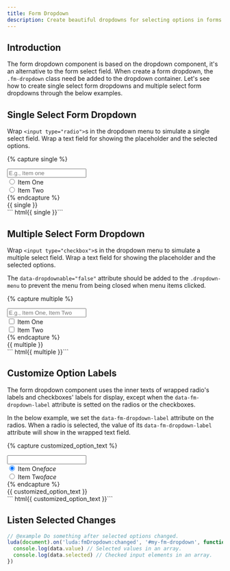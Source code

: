 ```yaml
---
title: Form Dropdown
description: Create beautiful dropdowns for selecting options in forms.
---
```


## Introduction

The form dropdown component is based on the dropdown component,
it's an alternative to the form select field.
When create a form dropdown, the `.fm-dropdown` class need be
added to the dropdown container.
Let's see how to create single select form dropdowns and multiple
select form dropdowns through the below examples.

## Single Select Form Dropdown

Wrap `<input type="radio">`s in the dropdown menu to simulate
a single select field.
Wrap a text field for showing the placeholder and the selected options.

{% capture single %}
<div class="fm-dropdown dropdown-fixed dropdown-absolute-m">
  <div class="fm fm-select" data-auto="false">
    <input placeholder="E.g., Item one">
  </div>
  <div class="dropdown-menu">
    <div class="dropdown-items">
      <div class="btns-y">
        <div class="btn-radio btn-hollow-primary">
          <input type="radio" id="example1-1" name="example1" value="1">
          <label for="example1-1">Item One</label>
        </div>
        <div class="btn-radio btn-hollow-primary">
          <input type="radio" id="example1-2" name="example1" value="2">
          <label for="example1-2">Item Two</label>
        </div>
      </div>
    </div>
  </div>
</div>
{% endcapture %}
<div class="example">
  {{ single }}
</div>
``` html{{ single }}```

## Multiple Select Form Dropdown

Wrap `<input type="checkbox">`s in the dropdown menu to simulate
a multiple select field.
Wrap a text field for showing the placeholder and the selected options.

The `data-dropdownable="false"` attribute should be added to the
`.dropdown-menu` to prevent the menu from being closed when menu
items clicked.

{% capture multiple %}
<div class="fm-dropdown dropdown-fixed dropdown-absolute-m">
  <div class="fm fm-select" data-auto="false">
    <input placeholder="E.g., Item One, Item Two">
  </div>
  <div class="dropdown-menu">
    <div class="dropdown-items" data-dropdownable="false">
      <div class="btns-y">
        <div class="btn-check btn-hollow-primary">
          <input type="checkbox" id="example2-1" name="example2" value="1">
          <label for="example2-1">Item One</label>
        </div>
        <div class="btn-check btn-hollow-primary">
          <input type="checkbox" id="example2-2" name="example2" value="2">
          <label for="example2-2">Item Two</label>
        </div>
      </div>
    </div>
  </div>
</div>
{% endcapture %}

<div class="example">
  {{ multiple }}
</div>
``` html{{ multiple }}```

## Customize Option Labels

The form dropdown component uses the inner texts
of wrapped radio's labels and checkboxes' labels
for display, except when the `data-fm-dropdown-label` attribute is
setted on the radios or the checkboxes.

In the below example, we set the `data-fm-dropdown-label` attribute
on the radios.
When a radio is selected, the value of its `data-fm-dropdown-label`
attribute will show in the wrapped text field.

<!-- markdownlint-disable -->
{% capture customized_option_text %}
<div class="fm-dropdown dropdown-fixed dropdown-absolute-m">
  <div class="fm fm-select" data-auto="false"><input></div>
  <div class="dropdown-menu">
    <div class="dropdown-items">
      <div class="btns-y">
        <div class="btn-radio btn-hollow-primary btn-ico-left">
          <input checked type="radio" id="example3-1" name="example3" value="1">
          <label data-fm-dropdown-label="You've selected item one." for="example3-1">Item One<i class="ico material-icons">face</i></label>
        </div>
        <div class="btn-radio btn-hollow-primary btn-ico-left">
          <input type="radio" id="example3-2" name="example3" value="2">
          <label data-fm-dropdown-label="You've selected item two." for="example3-2">Item Two<i class="ico material-icons">face</i></label>
        </div>
      </div>
    </div>
  </div>
</div>
{% endcapture %}
<div class="example">
  {{ customized_option_text }}
</div>
``` html{{ customized_option_text }}```
<!-- markdownlint-enable -->

## Listen Selected Changes

```javascript
// @example Do something after selected options changed.
luda(document).on('luda:fmDropdown:changed', '#my-fm-dropdown', function(event, data){
  console.log(data.value) // Selected values in an array.
  console.log(data.selected) // Checked input elements in an array.
})
```